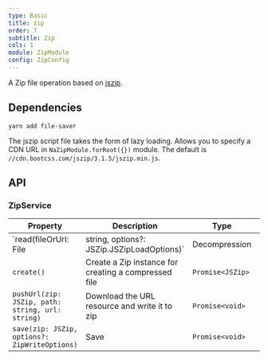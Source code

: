 ```yaml
---
type: Basic
title: zip
order: 7
subtitle: Zip
cols: 1
module: ZipModule
config: ZipConfig
---
```


A Zip file operation based on [jszip](http://stuk.github.io/jszip/).

## Dependencies

```
yarn add file-saver
```

The jszip script file takes the form of lazy loading. Allows you to specify a CDN URL in `NaZipModule.forRoot({})` module. The default is `//cdn.bootcss.com/jszip/3.1.5/jszip.min.js`.

## API

### ZipService

Property | Description | Type | Default
----|------|-----|------
`read(fileOrUrl: File | string, options?: JSZip.JSZipLoadOptions)` | Decompression  | `Promise<JSZip>` | -
`create()` | Create a Zip instance for creating a compressed file  | `Promise<JSZip>` | -
`pushUrl(zip: JSZip, path: string, url: string)` | Download the URL resource and write it to zip  | `Promise<void>` | -
`save(zip: JSZip, options?: ZipWriteOptions)` | Save  | `Promise<void>` | -
